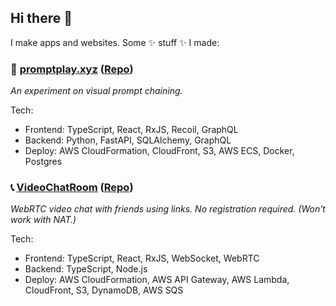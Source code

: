 ## Hi there 👋

I make apps and websites. Some ✨ stuff ✨ I made:

### 💬 [promptplay.xyz](https://promptplay.xyz) ([Repo](https://github.com/d6u/VideoChatRoom))

_An experiment on visual prompt chaining._

Tech:
- Frontend: TypeScript, React, RxJS, Recoil, GraphQL
- Backend: Python, FastAPI, SQLAlchemy, GraphQL
- Deploy: AWS CloudFormation, CloudFront, S3, AWS ECS, Docker, Postgres

### 📞 [VideoChatRoom](https://gameroom-beta.daiwei.lu) ([Repo](https://github.com/d6u/VideoChatRoom))

_WebRTC video chat with friends using links. No registration required. (Won't work with NAT.)_

Tech:
- Frontend: TypeScript, React, RxJS, WebSocket, WebRTC
- Backend: TypeScript, Node.js
- Deploy: AWS CloudFormation, AWS API Gateway, AWS Lambda, CloudFront, S3, DynamoDB, AWS SQS
